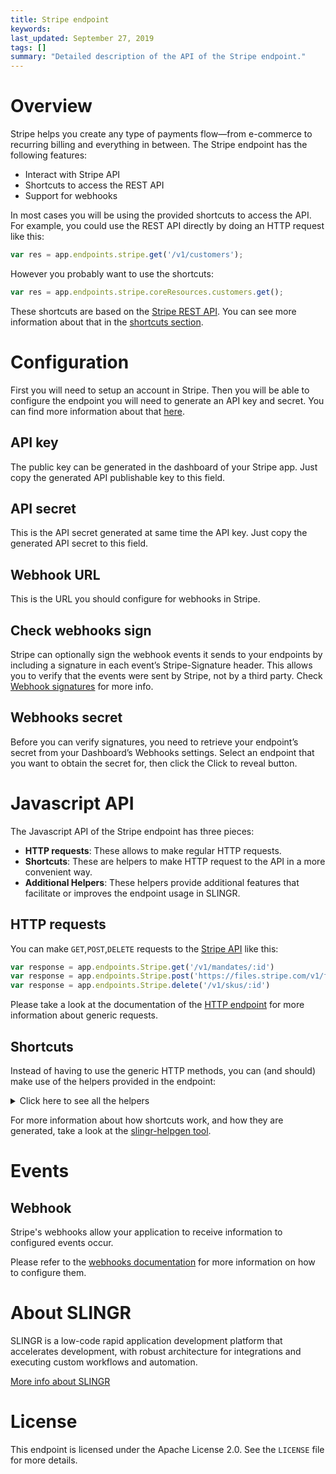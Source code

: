 ```yaml
---
title: Stripe endpoint
keywords: 
last_updated: September 27, 2019
tags: []
summary: "Detailed description of the API of the Stripe endpoint."
---
```


# Overview

Stripe helps you create any type of payments flow—from e-commerce to 
recurring billing and everything in between. The Stripe endpoint has the following features:

- Interact with Stripe API
- Shortcuts to access the REST API
- Support for webhooks

In most cases you will be using the provided shortcuts to access the API. For example, you could use the REST API
directly by doing an HTTP request like this:

```js
var res = app.endpoints.stripe.get('/v1/customers');
```

However you probably want to use the shortcuts:

```js
var res = app.endpoints.stripe.coreResources.customers.get();
```

These shortcuts are based on the [Stripe REST API](https://stripe.com/docs/api).
You can see more information about that in the [shortcuts section](#shortcuts).

# Configuration

First you will need to setup an account in Stripe. Then you will be able to configure the endpoint you will
need to generate an API key  and secret. You can find more information about that [here](https://stripe.com/docs/api/authentication).

## API key

The public key can be generated in the dashboard of your Stripe app. Just copy the generated API publishable key to this field.


## API secret

This is the API secret generated at same time the API key. Just copy the generated API secret to this field.


## Webhook URL

This is the URL you should configure for webhooks in Stripe. 

## Check webhooks sign

Stripe can optionally sign the webhook events it sends to your endpoints by including a signature in each event’s 
Stripe-Signature header. This allows you to verify that the events were sent by Stripe, not by a third party. Check
[Webhook signatures](https://stripe.com/docs/webhooks/signatures) for more info.

## Webhooks secret

Before you can verify signatures, you need to retrieve your endpoint’s secret from your Dashboard’s Webhooks settings. 
Select an endpoint that you want to obtain the secret for, then click the Click to reveal button.

# Javascript API

The Javascript API of the Stripe endpoint has three pieces:

- **HTTP requests**: These allows to make regular HTTP requests.
- **Shortcuts**: These are helpers to make HTTP request to the API in a more convenient way.
- **Additional Helpers**: These helpers provide additional features that facilitate or improves the endpoint usage in SLINGR.

## HTTP requests
You can make `GET`,`POST`,`DELETE` requests to the [Stripe API](https://stripe.com/docs/api) like this:
```javascript
var response = app.endpoints.Stripe.get('/v1/mandates/:id')
var response = app.endpoints.Stripe.post('https://files.stripe.com/v1/files', body)
var response = app.endpoints.Stripe.delete('/v1/skus/:id')
```

Please take a look at the documentation of the [HTTP endpoint](https://github.com/slingr-stack/http-endpoint#javascript-api)
for more information about generic requests.

## Shortcuts

Instead of having to use the generic HTTP methods, you can (and should) make use of the helpers provided in the endpoint:
<details>
    <summary>Click here to see all the helpers</summary>

<br>

* API URL: '/v1/balance'
* HTTP Method: 'GET'
* More info: https://stripe.com/docs/api/balance/balance_retrieve
```javascript
app.endpoints.Stripe.coreResources.balance.get()
```
---
* API URL: '/v1/balance_transactions/:id'
* HTTP Method: 'GET'
* More info: https://stripe.com/docs/api/balance_transactions/retrieve
```javascript
app.endpoints.Stripe.coreResources.balanceTransactions.retrieve(id)
```
---
* API URL: '/v1/balance_transactions'
* HTTP Method: 'GET'
* More info: https://stripe.com/docs/api/balance_transactions/list
```javascript
app.endpoints.Stripe.coreResources.balanceTransactions.list()
```
---
* API URL: '/v1/charges/:id'
* HTTP Method: 'GET'
* More info: https://stripe.com/docs/api/charges/retrieve
```javascript
app.endpoints.Stripe.coreResources.charges.retrieve(id)
```
---
* API URL: '/v1/charges'
* HTTP Method: 'GET'
* More info: https://stripe.com/docs/api/charges/list
```javascript
app.endpoints.Stripe.coreResources.charges.list()
```
---
* API URL: '/v1/customers/:id'
* HTTP Method: 'GET'
* More info: https://stripe.com/docs/api/customers/retrieve
```javascript
app.endpoints.Stripe.coreResources.customers.retrieve(id)
```
---
* API URL: '/v1/customers'
* HTTP Method: 'GET'
* More info: https://stripe.com/docs/api/customers/list
```javascript
app.endpoints.Stripe.coreResources.customers.list()
```
---
* API URL: '/v1/disputes/:id'
* HTTP Method: 'GET'
* More info: https://stripe.com/docs/api/disputes/retrieve
```javascript
app.endpoints.Stripe.coreResources.disputes.retrieve(id)
```
---
* API URL: '/v1/disputes'
* HTTP Method: 'GET'
* More info: https://stripe.com/docs/api/disputes/list
```javascript
app.endpoints.Stripe.coreResources.disputes.list()
```
---
* API URL: '/v1/events/:id'
* HTTP Method: 'GET'
* More info: https://stripe.com/docs/api/events/retrieve
```javascript
app.endpoints.Stripe.coreResources.events.retrieve(id)
```
---
* API URL: '/v1/events'
* HTTP Method: 'GET'
* More info: https://stripe.com/docs/api/events/list
```javascript
app.endpoints.Stripe.coreResources.events.list()
```
---
* API URL: '/v1/files/:id'
* HTTP Method: 'GET'
* More info: https://stripe.com/docs/api/files/retrieve
```javascript
app.endpoints.Stripe.coreResources.files.retrieve(id)
```
---
* API URL: '/v1/files'
* HTTP Method: 'GET'
* More info: https://stripe.com/docs/api/files/list
```javascript
app.endpoints.Stripe.coreResources.files.getAll()
```
---
* API URL: '/v1/file_links/:id'
* HTTP Method: 'GET'
* More info: https://stripe.com/docs/api/file_links/retrieve
```javascript
app.endpoints.Stripe.coreResources.fileLinks.retrieve(id)
```
---
* API URL: '/v1/file_links'
* HTTP Method: 'GET'
* More info: https://stripe.com/docs/api/file_links/list
```javascript
app.endpoints.Stripe.coreResources.fileLinks.list()
```
---
* API URL: '/v1/mandates/:id'
* HTTP Method: 'GET'
* More info: https://stripe.com/docs/api/mandates/retrieve
```javascript
app.endpoints.Stripe.coreResources.mandates.retrieve(id)
```
---
* API URL: '/v1/payment_intents/:id'
* HTTP Method: 'GET'
* More info: https://stripe.com/docs/api/payment_intents/retrieve
```javascript
app.endpoints.Stripe.coreResources.paymentIntents.retrieve(id)
```
---
* API URL: '/v1/payment_intents'
* HTTP Method: 'GET'
* More info: https://stripe.com/docs/api/payment_intents/list
```javascript
app.endpoints.Stripe.coreResources.paymentIntents.list()
```
---
* API URL: '/v1/setup_intents/:id'
* HTTP Method: 'GET'
* More info: https://stripe.com/docs/api/setup_intents/retrieve
```javascript
app.endpoints.Stripe.coreResources.setupIntents.retrieve(id)
```
---
* API URL: '/v1/setup_intents'
* HTTP Method: 'GET'
* More info: https://stripe.com/docs/api/setup_intents/list
```javascript
app.endpoints.Stripe.coreResources.setupIntents.list()
```
---
* API URL: '/v1/setup_attempts'
* HTTP Method: 'GET'
* More info: https://stripe.com/docs/api/setup_attempts/list
```javascript
app.endpoints.Stripe.coreResources.setupAttempts.list()
```
---
* API URL: '/v1/payouts/:id'
* HTTP Method: 'GET'
* More info: https://stripe.com/docs/api/payouts/retrieve
```javascript
app.endpoints.Stripe.coreResources.payouts.retrieve(id)
```
---
* API URL: '/v1/payouts'
* HTTP Method: 'GET'
* More info: https://stripe.com/docs/api/payouts/list
```javascript
app.endpoints.Stripe.coreResources.payouts.list()
```
---
* API URL: '/v1/refunds/:id'
* HTTP Method: 'GET'
* More info: https://stripe.com/docs/api/refunds/retrieve
```javascript
app.endpoints.Stripe.coreResources.refunds.retrieve(id)
```
---
* API URL: '/v1/refunds'
* HTTP Method: 'GET'
* More info: https://stripe.com/docs/api/refunds/list
```javascript
app.endpoints.Stripe.coreResources.refunds.list()
```
---
* API URL: '/v1/tokens/:id'
* HTTP Method: 'GET'
* More info: https://stripe.com/docs/api/tokens/retrieve
```javascript
app.endpoints.Stripe.coreResources.tokens.retrieve(id)
```
---
* API URL: '/v1/payment_methods/:id'
* HTTP Method: 'GET'
* More info: https://stripe.com/docs/api/payment_methods/retrieve
```javascript
app.endpoints.Stripe.paymentMethods.paymentMethods.retrieve(id)
```
---
* API URL: '/v1/payment_methods'
* HTTP Method: 'GET'
* More info: https://stripe.com/docs/api/payment_methods/list
```javascript
app.endpoints.Stripe.paymentMethods.paymentMethods.list()
```
---
* API URL: '/v1/customers/:customer/payment_methods'
* HTTP Method: 'GET'
* More info: https://stripe.com/docs/api/payment_methods/customer_list
```javascript
app.endpoints.Stripe.paymentMethods.customers.paymentMethods.get(customer)
```
---
* API URL: '/v1/customers/:id/sources/:id'
* HTTP Method: 'GET'
* More info: https://stripe.com/docs/api/customer_bank_accounts/retrieve,
  https://stripe.com/docs/api/cards/retrieve
```javascript
app.endpoints.Stripe.paymentMethods.customers.sources.retrieve(id, id2)
```
---
* API URL: '/v1/customers/:id/sources?object=bank_account'
* HTTP Method: 'GET'
* More info: https://stripe.com/docs/api/customer_bank_accounts/list
```javascript
app.endpoints.Stripe.paymentMethods.customers.sources.getBankAccount(id)
```
---
* API URL: '/v1/customers/:id/sources?object=card'
* HTTP Method: 'GET'
* More info: https://stripe.com/docs/api/cards/list
```javascript
app.endpoints.Stripe.paymentMethods.customers.sources.getCard(id)
```
---
* API URL: '/v1/sources/:id'
* HTTP Method: 'GET'
* More info: https://stripe.com/docs/api/sources/retrieve
```javascript
app.endpoints.Stripe.paymentMethods.sources.retrieve(id)
```
---
* API URL: '/v1/products/:id'
* HTTP Method: 'GET'
* More info: https://stripe.com/docs/api/products/retrieve
```javascript
app.endpoints.Stripe.products.products.retrieve(id)
```
---
* API URL: '/v1/products'
* HTTP Method: 'GET'
* More info: https://stripe.com/docs/api/products/list
```javascript
app.endpoints.Stripe.products.products.list()
```
---
* API URL: '/v1/prices/:id'
* HTTP Method: 'GET'
* More info: https://stripe.com/docs/api/prices/retrieve
```javascript
app.endpoints.Stripe.products.prices.retrieve(id)
```
---
* API URL: '/v1/prices'
* HTTP Method: 'GET'
* More info: https://stripe.com/docs/api/prices/list
```javascript
app.endpoints.Stripe.products.prices.list()
```
---
* API URL: '/v1/coupons/:id'
* HTTP Method: 'GET'
* More info: https://stripe.com/docs/api/coupons/retrieve
```javascript
app.endpoints.Stripe.products.coupons.retrieve(id)
```
---
* API URL: '/v1/coupons'
* HTTP Method: 'GET'
* More info: https://stripe.com/docs/api/coupons/list
```javascript
app.endpoints.Stripe.products.coupons.list()
```
---
* API URL: '/v1/promotion_codes/:id'
* HTTP Method: 'GET'
* More info: https://stripe.com/docs/api/promotion_codes/retrieve
```javascript
app.endpoints.Stripe.products.promotionCodes.retrieve(id)
```
---
* API URL: '/v1/promotion_codes'
* HTTP Method: 'GET'
* More info: https://stripe.com/docs/api/promotion_codes/list
```javascript
app.endpoints.Stripe.products.promotionCodes.list()
```
---
* API URL: '/v1/tax_codes'
* HTTP Method: 'GET'
* More info: https://stripe.com/docs/api/tax_codes/list
```javascript
app.endpoints.Stripe.products.taxCodes.list()
```
---
* API URL: '/v1/tax_codes/:id'
* HTTP Method: 'GET'
* More info: https://stripe.com/docs/api/tax_codes/retrieve
```javascript
app.endpoints.Stripe.products.taxCodes.retrieve(id)
```
---
* API URL: '/v1/tax_rates/:id'
* HTTP Method: 'GET'
* More info: https://stripe.com/docs/api/tax_rates/retrieve
```javascript
app.endpoints.Stripe.products.taxRates.retrieve(id)
```
---
* API URL: '/v1/tax_rates'
* HTTP Method: 'GET'
* More info: https://stripe.com/docs/api/tax_rates/list
```javascript
app.endpoints.Stripe.products.taxRates.list()
```
---
* API URL: '/v1/shipping_rates/:id'
* HTTP Method: 'GET'
* More info: https://stripe.com/docs/api/shipping_rates/retrieve
```javascript
app.endpoints.Stripe.products.shippingRates.retrieve(id)
```
---
* API URL: '/v1/shipping_rates'
* HTTP Method: 'GET'
* More info: https://stripe.com/docs/api/shipping_rates/list
```javascript
app.endpoints.Stripe.products.shippingRates.list()
```
---
* API URL: '/v1/checkout/sessions/:id'
* HTTP Method: 'GET'
* More info: https://stripe.com/docs/api/checkout/sessions/retrieve
```javascript
app.endpoints.Stripe.checkout.checkout.sessions.retrieve(id)
```
---
* API URL: '/v1/checkout/sessions'
* HTTP Method: 'GET'
* More info: https://stripe.com/docs/api/checkout/sessions/list
```javascript
app.endpoints.Stripe.checkout.checkout.sessions.list()
```
---
* API URL: '/v1/checkout/sessions/:id/line_items'
* HTTP Method: 'GET'
* More info: https://stripe.com/docs/api/checkout/sessions/line_items
```javascript
app.endpoints.Stripe.checkout.checkout.sessions.lineItems.get(id)
```
---
* API URL: '/v1/payment_links/:id'
* HTTP Method: 'GET'
* More info: https://stripe.com/docs/api/payment_links/payment_links/retrieve
```javascript
app.endpoints.Stripe.paymentLinks.retrieve(id)
```
---
* API URL: '/v1/payment_links'
* HTTP Method: 'GET'
* More info: https://stripe.com/docs/api/payment_links/payment_links/list
```javascript
app.endpoints.Stripe.paymentLinks.list()
```
---
* API URL: '/v1/payment_links/:id/line_items'
* HTTP Method: 'GET'
* More info: https://stripe.com/docs/api/payment_links/line_items
```javascript
app.endpoints.Stripe.paymentLinks.lineItems.get(id)
```
---
* API URL: '/v1/credit_notes/preview'
* HTTP Method: 'GET'
* More info: https://stripe.com/docs/api/credit_notes/preview
```javascript
app.endpoints.Stripe.billing.creditNotes.preview.get()
```
---
* API URL: '/v1/credit_notes/:id'
* HTTP Method: 'GET'
* More info: https://stripe.com/docs/api/credit_notes/retrieve
```javascript
app.endpoints.Stripe.billing.creditNotes.retrieve(id)
```
---
* API URL: '/v1/credit_notes/:credit_note/lines'
* HTTP Method: 'GET'
* More info: https://stripe.com/docs/api/credit_notes/lines
```javascript
app.endpoints.Stripe.billing.creditNotes.lines.get(creditNote)
```
---
* API URL: '/v1/credit_notes/preview/lines'
* HTTP Method: 'GET'
* More info: https://stripe.com/docs/api/credit_notes/preview_lines
```javascript
app.endpoints.Stripe.billing.creditNotes.preview.lines.get()
```
---
* API URL: '/v1/credit_notes'
* HTTP Method: 'GET'
* More info: https://stripe.com/docs/api/credit_notes/list
```javascript
app.endpoints.Stripe.billing.creditNotes.list()
```
---
* API URL: '/v1/customers/:id/balance_transactions/:id'
* HTTP Method: 'GET'
* More info: https://stripe.com/docs/api/customer_balance_transactions/retrieve
```javascript
app.endpoints.Stripe.billing.customers.balanceTransactions.retrieve(id, id2)
```
---
* API URL: '/v1/customers/:id/balance_transactions'
* HTTP Method: 'GET'
* More info: https://stripe.com/docs/api/customer_balance_transactions/list
```javascript
app.endpoints.Stripe.billing.customers.balanceTransactions.list(id)
```
---
* API URL: '/v1/billing_portal/configurations/:id'
* HTTP Method: 'GET'
* More info: https://stripe.com/docs/api/customer_portal/configurations/retrieve
```javascript
app.endpoints.Stripe.billing.billingPortal.configurations.retrieve(id)
```
---
* API URL: '/v1/billing_portal/configurations'
* HTTP Method: 'GET'
* More info: https://stripe.com/docs/api/customer_portal/configurations/list
```javascript
app.endpoints.Stripe.billing.billingPortal.configurations.list()
```
---
* API URL: '/v1/customers/:id/tax_ids/:id'
* HTTP Method: 'GET'
* More info: https://stripe.com/docs/api/customer_tax_ids/retrieve
```javascript
app.endpoints.Stripe.billing.customers.taxIds.retrieve(id, id2)
```
---
* API URL: '/v1/customers/:id/tax_ids'
* HTTP Method: 'GET'
* More info: https://stripe.com/docs/api/customer_tax_ids/list
```javascript
app.endpoints.Stripe.billing.customers.taxIds.list(id)
```
---
* API URL: '/v1/invoices/:id'
* HTTP Method: 'GET'
* More info: https://stripe.com/docs/api/invoices/retrieve
```javascript
app.endpoints.Stripe.billing.invoices.retrieve(id)
```
---
* API URL: '/v1/invoices/:id/lines'
* HTTP Method: 'GET'
* More info: https://stripe.com/docs/api/invoices/invoice_lines
```javascript
app.endpoints.Stripe.billing.invoices.lines.get(id)
```
---
* API URL: '/v1/invoices/upcoming'
* HTTP Method: 'GET'
* More info: https://stripe.com/docs/api/invoices/upcoming
```javascript
app.endpoints.Stripe.billing.invoices.upcoming.get()
```
---
* API URL: '/v1/invoices/upcoming/lines'
* HTTP Method: 'GET'
* More info: https://stripe.com/docs/api/invoices/upcoming_invoice_lines
```javascript
app.endpoints.Stripe.billing.invoices.upcoming.lines.get()
```
---
* API URL: '/v1/invoices'
* HTTP Method: 'GET'
* More info: https://stripe.com/docs/api/invoices/list
```javascript
app.endpoints.Stripe.billing.invoices.list()
```
---
* API URL: '/v1/invoiceitems/:id'
* HTTP Method: 'GET'
* More info: https://stripe.com/docs/api/invoiceitems/retrieve
```javascript
app.endpoints.Stripe.billing.invoiceitems.retrieve(id)
```
---
* API URL: '/v1/invoiceitems'
* HTTP Method: 'GET'
* More info: https://stripe.com/docs/api/invoiceitems/list
```javascript
app.endpoints.Stripe.billing.invoiceitems.list()
```
---
* API URL: '/v1/plans/:id'
* HTTP Method: 'GET'
* More info: https://stripe.com/docs/api/plans/retrieve
```javascript
app.endpoints.Stripe.billing.plans.retrieve(id)
```
---
* API URL: '/v1/plans'
* HTTP Method: 'GET'
* More info: https://stripe.com/docs/api/plans/list
```javascript
app.endpoints.Stripe.billing.plans.list()
```
---
* API URL: '/v1/quotes/:id'
* HTTP Method: 'GET'
* More info: https://stripe.com/docs/api/quotes/retrieve
```javascript
app.endpoints.Stripe.billing.quotes.retrieve(id)
```
---
* API URL: 'https://files.stripe.com/v1/quotes/:id/pdf'
* HTTP Method: 'GET'
* More info: https://stripe.com/docs/api/quotes/pdf
```javascript
app.endpoints.Stripe.billing.quotes.pdf.get(id)
```
---
* API URL: '/v1/quotes'
* HTTP Method: 'GET'
* More info: https://stripe.com/docs/api/quotes/list
```javascript
app.endpoints.Stripe.billing.quotes.list()
```
---
* API URL: '/v1/quotes/:id/line_items'
* HTTP Method: 'GET'
* More info: https://stripe.com/docs/api/quotes/line_items/list
```javascript
app.endpoints.Stripe.billing.quotes.lineItems.list(id)
```
---
* API URL: '/v1/quotes/:id/computed_upfront_line_items'
* HTTP Method: 'GET'
* More info: https://stripe.com/docs/api/quotes/line_items/upfront/list
```javascript
app.endpoints.Stripe.billing.quotes.computedUpfrontLineItems.list(id)
```
---
* API URL: '/v1/subscriptions/:id'
* HTTP Method: 'GET'
* More info: https://stripe.com/docs/api/subscriptions/retrieve
```javascript
app.endpoints.Stripe.billing.subscriptions.retrieve(id)
```
---
* API URL: '/v1/subscriptions'
* HTTP Method: 'GET'
* More info: https://stripe.com/docs/api/subscriptions/list
```javascript
app.endpoints.Stripe.billing.subscriptions.list()
```
---
* API URL: '/v1/subscription_items/:id'
* HTTP Method: 'GET'
* More info: https://stripe.com/docs/api/subscription_items/retrieve
```javascript
app.endpoints.Stripe.billing.subscriptionItems.retrieve(id)
```
---
* API URL: '/v1/subscription_items'
* HTTP Method: 'GET'
* More info: https://stripe.com/docs/api/subscription_items/list
```javascript
app.endpoints.Stripe.billing.subscriptionItems.list()
```
---
* API URL: '/v1/subscription_schedules/:id'
* HTTP Method: 'GET'
* More info: https://stripe.com/docs/api/subscription_schedules/retrieve
```javascript
app.endpoints.Stripe.billing.subscriptionSchedules.retrieve(id)
```
---
* API URL: '/v1/subscription_schedules'
* HTTP Method: 'GET'
* More info: https://stripe.com/docs/api/subscription_schedules/list
```javascript
app.endpoints.Stripe.billing.subscriptionSchedules.list()
```
---
* API URL: '/v1/subscription_items/:id/usage_record_summaries'
* HTTP Method: 'GET'
* More info: https://stripe.com/docs/api/usage_records/subscription_item_summary_list
```javascript
app.endpoints.Stripe.billing.subscriptionItems.usageRecordSummaries.get(id)
```
---
* API URL: '/v1/accounts/:id'
* HTTP Method: 'GET'
* More info: https://stripe.com/docs/api/accounts/retrieve
```javascript
app.endpoints.Stripe.connect.accounts.retrieve(id)
```
---
* API URL: '/v1/accounts'
* HTTP Method: 'GET'
* More info: https://stripe.com/docs/api/accounts/list
```javascript
app.endpoints.Stripe.connect.accounts.list()
```
---
* API URL: '/v1/application_fees/:id'
* HTTP Method: 'GET'
* More info: https://stripe.com/docs/api/application_fees/retrieve
```javascript
app.endpoints.Stripe.connect.applicationFees.retrieve(id)
```
---
* API URL: '/v1/application_fees'
* HTTP Method: 'GET'
* More info: https://stripe.com/docs/api/application_fees/list
```javascript
app.endpoints.Stripe.connect.applicationFees.list()
```
---
* API URL: '/v1/application_fees/:id/refunds/:id'
* HTTP Method: 'GET'
* More info: https://stripe.com/docs/api/fee_refunds/retrieve
```javascript
app.endpoints.Stripe.connect.applicationFees.refunds.retrieve(id, id2)
```
---
* API URL: '/v1/application_fees/:id/refunds'
* HTTP Method: 'GET'
* More info: https://stripe.com/docs/api/fee_refunds/list
```javascript
app.endpoints.Stripe.connect.applicationFees.refunds.list(id)
```
---
* API URL: '/v1/accounts/:id/capabilities/:id'
* HTTP Method: 'GET'
* More info: https://stripe.com/docs/api/capabilities/retrieve
```javascript
app.endpoints.Stripe.connect.accounts.capabilities.retrieve(id, id2)
```
---
* API URL: '/v1/accounts/:id/capabilities'
* HTTP Method: 'GET'
* More info: https://stripe.com/docs/api/capabilities/list
```javascript
app.endpoints.Stripe.connect.accounts.capabilities.list(id)
```
---
* API URL: '/v1/country_specs'
* HTTP Method: 'GET'
* More info: https://stripe.com/docs/api/country_specs/list
```javascript
app.endpoints.Stripe.connect.countrySpecs.list()
```
---
* API URL: '/v1/country_specs/:id'
* HTTP Method: 'GET'
* More info: https://stripe.com/docs/api/country_specs/retrieve
```javascript
app.endpoints.Stripe.connect.countrySpecs.retrieve(id)
```
---
* API URL: '/v1/accounts/:id/external_accounts/:id'
* HTTP Method: 'GET'
* More info: https://stripe.com/docs/api/external_account_bank_accounts/retrieve,
  https://stripe.com/docs/api/external_account_cards/retrieve
```javascript
app.endpoints.Stripe.connect.accounts.externalAccounts.retrieve(id, id2)
```
---
* API URL: '/v1/accounts/:id/external_accounts?object=bank_account'
* HTTP Method: 'GET'
* More info: https://stripe.com/docs/api/external_account_bank_accounts/list
```javascript
app.endpoints.Stripe.connect.accounts.externalAccounts.listAllBankAccounts(id)
```
---
* API URL: '/v1/accounts/:id/external_accounts?object=card'
* HTTP Method: 'GET'
* More info: https://stripe.com/docs/api/external_account_cards/list
```javascript
app.endpoints.Stripe.connect.accounts.externalAccounts.listAllCards(id)
```
---
* API URL: '/v1/accounts/:id/persons/:id'
* HTTP Method: 'GET'
* More info: https://stripe.com/docs/api/persons/retrieve
```javascript
app.endpoints.Stripe.connect.accounts.persons.retrieve(id, id2)
```
---
* API URL: '/v1/accounts/:id/persons'
* HTTP Method: 'GET'
* More info: https://stripe.com/docs/api/persons/list
```javascript
app.endpoints.Stripe.connect.accounts.persons.list(id)
```
---
* API URL: '/v1/topups/:id'
* HTTP Method: 'GET'
* More info: https://stripe.com/docs/api/topups/retrieve
```javascript
app.endpoints.Stripe.connect.topups.retrieve(id)
```
---
* API URL: '/v1/topups'
* HTTP Method: 'GET'
* More info: https://stripe.com/docs/api/topups/LIST
```javascript
app.endpoints.Stripe.connect.topups.list()
```
---
* API URL: '/v1/transfers/:id'
* HTTP Method: 'GET'
* More info: https://stripe.com/docs/api/transfers/retrieve
```javascript
app.endpoints.Stripe.connect.transfers.retrieve(id)
```
---
* API URL: '/v1/transfers'
* HTTP Method: 'GET'
* More info: https://stripe.com/docs/api/transfers/list
```javascript
app.endpoints.Stripe.connect.transfers.list()
```
---
* API URL: '/v1/transfers/:id/reversals/:id'
* HTTP Method: 'GET'
* More info: https://stripe.com/docs/api/transfer_reversals/retrieve
```javascript
app.endpoints.Stripe.connect.transfers.reversals.retrieve(id, id2)
```
---
* API URL: '/v1/transfers/:id/reversals'
* HTTP Method: 'GET'
* More info: https://stripe.com/docs/api/transfer_reversals/list
```javascript
app.endpoints.Stripe.connect.transfers.reversals.list(id)
```
---
* API URL: '/v1/radar/early_fraud_warnings/:id'
* HTTP Method: 'GET'
* More info: https://stripe.com/docs/api/radar/early_fraud_warnings/retrieve
```javascript
app.endpoints.Stripe.fraud.radar.earlyFraudWarnings.retrieve(id)
```
---
* API URL: '/v1/radar/early_fraud_warnings'
* HTTP Method: 'GET'
* More info: https://stripe.com/docs/api/radar/early_fraud_warnings/list
```javascript
app.endpoints.Stripe.fraud.radar.earlyFraudWarnings.list()
```
---
* API URL: '/v1/reviews/:id'
* HTTP Method: 'GET'
* More info: https://stripe.com/docs/api/radar/reviews/retrieve
```javascript
app.endpoints.Stripe.fraud.reviews.retrieve(id)
```
---
* API URL: '/v1/reviews'
* HTTP Method: 'GET'
* More info: https://stripe.com/docs/api/radar/reviews/list
```javascript
app.endpoints.Stripe.fraud.reviews.list()
```
---
* API URL: '/v1/radar/value_lists/:id'
* HTTP Method: 'GET'
* More info: https://stripe.com/docs/api/radar/value_lists/retrieve
```javascript
app.endpoints.Stripe.fraud.radar.valueLists.retrieve(id)
```
---
* API URL: '/v1/radar/value_lists'
* HTTP Method: 'GET'
* More info: https://stripe.com/docs/api/radar/value_lists/list
```javascript
app.endpoints.Stripe.fraud.radar.valueLists.list()
```
---
* API URL: '/v1/radar/value_list_items/:id'
* HTTP Method: 'GET'
* More info: https://stripe.com/docs/api/radar/value_list_items/retrieve
```javascript
app.endpoints.Stripe.fraud.radar.valueListItems.retrieve(id)
```
---
* API URL: '/v1/radar/value_list_items'
* HTTP Method: 'GET'
* More info: https://stripe.com/docs/api/radar/value_list_items/list
```javascript
app.endpoints.Stripe.fraud.radar.valueListItems.list()
```
---
* API URL: '/v1/issuing/authorizations/:id'
* HTTP Method: 'GET'
* More info: https://stripe.com/docs/api/issuing/authorizations/retrieve
```javascript
app.endpoints.Stripe.issuing.authorizations.retrieve(id)
```
---
* API URL: '/v1/issuing/authorizations'
* HTTP Method: 'GET'
* More info: https://stripe.com/docs/api/issuing/authorizations/list
```javascript
app.endpoints.Stripe.issuing.authorizations.list()
```
---
* API URL: '/v1/issuing/cardholders/:id'
* HTTP Method: 'GET'
* More info: https://stripe.com/docs/api/issuing/cardholders/retrieve
```javascript
app.endpoints.Stripe.issuing.cardholders.retrieve(id)
```
---
* API URL: '/v1/issuing/cardholders'
* HTTP Method: 'GET'
* More info: https://stripe.com/docs/api/issuing/cardholders/list
```javascript
app.endpoints.Stripe.issuing.cardholders.list()
```
---
* API URL: '/v1/issuing/cards/:id'
* HTTP Method: 'GET'
* More info: https://stripe.com/docs/api/issuing/cards/retrieve
```javascript
app.endpoints.Stripe.issuing.cards.retrieve(id)
```
---
* API URL: '/v1/issuing/cards'
* HTTP Method: 'GET'
* More info: https://stripe.com/docs/api/issuing/cards/list
```javascript
app.endpoints.Stripe.issuing.cards.list()
```
---
* API URL: '/v1/issuing/disputes/:id'
* HTTP Method: 'GET'
* More info: https://stripe.com/docs/api/issuing/disputes/retrieve
```javascript
app.endpoints.Stripe.issuing.disputes.retrieve(id)
```
---
* API URL: '/v1/issuing/disputes'
* HTTP Method: 'GET'
* More info: https://stripe.com/docs/api/issuing/disputes/list
```javascript
app.endpoints.Stripe.issuing.disputes.list()
```
---
* API URL: '/v1/issuing/transactions/:id'
* HTTP Method: 'GET'
* More info: https://stripe.com/docs/api/issuing/transactions/retrieve
```javascript
app.endpoints.Stripe.issuing.transactions.retrieve(id)
```
---
* API URL: '/v1/issuing/transactions'
* HTTP Method: 'GET'
* More info: https://stripe.com/docs/api/issuing/transactions/list
```javascript
app.endpoints.Stripe.issuing.transactions.list()
```
---
* API URL: '/v1/terminal/locations/:id'
* HTTP Method: 'GET'
* More info: https://stripe.com/docs/api/terminal/locations/retrieve
```javascript
app.endpoints.Stripe.terminal.locations.retrieve(id)
```
---
* API URL: '/v1/terminal/locations'
* HTTP Method: 'GET'
* More info: https://stripe.com/docs/api/terminal/locations/list
```javascript
app.endpoints.Stripe.terminal.locations.list()
```
---
* API URL: '/v1/terminal/readers/:id'
* HTTP Method: 'GET'
* More info: https://stripe.com/docs/api/terminal/readers/retrieve
```javascript
app.endpoints.Stripe.terminal.readers.retrieve(id)
```
---
* API URL: '/v1/terminal/readers'
* HTTP Method: 'GET'
* More info: https://stripe.com/docs/api/terminal/readers/list
```javascript
app.endpoints.Stripe.terminal.readers.list()
```
---
* API URL: '/v1/orders/:id'
* HTTP Method: 'GET'
* More info: https://stripe.com/docs/api/orders_legacy/retrieve
```javascript
app.endpoints.Stripe.legacy.orders.retrieve(id)
```
---
* API URL: '/v1/orders'
* HTTP Method: 'GET'
* More info: https://stripe.com/docs/api/orders_legacy/list
```javascript
app.endpoints.Stripe.legacy.orders.list()
```
---
* API URL: '/v1/order_returns/:id'
* HTTP Method: 'GET'
* More info: https://stripe.com/docs/api/order_returns/retrieve
```javascript
app.endpoints.Stripe.legacy.orders.orderReturns.retrieve(id)
```
---
* API URL: '/v1/order_returns'
* HTTP Method: 'GET'
* More info: https://stripe.com/docs/api/order_returns/list
```javascript
app.endpoints.Stripe.legacy.orders.orderReturns.list()
```
---
* API URL: '/v1/skus/:id'
* HTTP Method: 'GET'
* More info: https://stripe.com/docs/api/skus/retrieve
```javascript
app.endpoints.Stripe.legacy.orders.skus.retrieve(id)
```
---
* API URL: '/v1/skus'
* HTTP Method: 'GET'
* More info: https://stripe.com/docs/api/skus/list
```javascript
app.endpoints.Stripe.legacy.orders.skus.list()
```
---
* API URL: '/v1/sigma/scheduled_query_runs/:id'
* HTTP Method: 'GET'
* More info: https://stripe.com/docs/api/sigma/scheduled_queries/retrieve
```javascript
app.endpoints.Stripe.sigma.scheduledQueryRuns.retrieve(id)
```
---
* API URL: '/v1/sigma/scheduled_query_runs'
* HTTP Method: 'GET'
* More info: https://stripe.com/docs/api/sigma/scheduled_queries/list
```javascript
app.endpoints.Stripe.sigma.sigma.scheduledQueryRuns.list()
```
---
* API URL: '/v1/reporting/report_runs/:id'
* HTTP Method: 'GET'
* More info: https://stripe.com/docs/api/reporting/report_run/retrieve
```javascript
app.endpoints.Stripe.reporting.reportRuns.retrieve(id)
```
---
* API URL: '/v1/reporting/report_runs'
* HTTP Method: 'GET'
* More info: https://stripe.com/docs/api/reporting/report_run/list
```javascript
app.endpoints.Stripe.reporting.reportRuns.list()
```
---
* API URL: '/v1/reporting/report_types/:id'
* HTTP Method: 'GET'
* More info: https://stripe.com/docs/api/reporting/report_type/retrieve
```javascript
app.endpoints.Stripe.reporting.reportTypes.retrieve(id)
```
---
* API URL: '/v1/reporting/report_types'
* HTTP Method: 'GET'
* More info: https://stripe.com/docs/api/reporting/report_type/list
```javascript
app.endpoints.Stripe.reporting.reportTypes.list()
```
---
* API URL: '/v1/identity/verification_sessions'
* HTTP Method: 'GET'
* More info: https://stripe.com/docs/api/identity/verification_sessions/list
```javascript
app.endpoints.Stripe.identity.verificationSessions.list()
```
---
* API URL: '/v1/identity/verification_sessions/:id'
* HTTP Method: 'GET'
* More info: https://stripe.com/docs/api/identity/verification_sessions/retrieve
```javascript
app.endpoints.Stripe.identity.verificationSessions.retrieve(id)
```
---
* API URL: '/v1/identity/verification_reports/:id'
* HTTP Method: 'GET'
* More info: https://stripe.com/docs/api/identity/verification_reports/retrieve
```javascript
app.endpoints.Stripe.identity.verificationReports.retrieve(id)
```
---
* API URL: '/v1/identity/verification_reports'
* HTTP Method: 'GET'
* More info: https://stripe.com/docs/api/identity/verification_reports/list
```javascript
app.endpoints.Stripe.identity.verificationReports.list()
```
---
* API URL: '/v1/webhook_endpoints/:id'
* HTTP Method: 'GET'
* More info: https://stripe.com/docs/api/webhook_endpoints/retrieve
```javascript
app.endpoints.Stripe.webhooks.webhookEndpoints.retrieve(id)
```
---
* API URL: '/v1/webhook_endpoints'
* HTTP Method: 'GET'
* More info: https://stripe.com/docs/api/webhook_endpoints/list
```javascript
app.endpoints.Stripe.webhooks.webhookEndpoints.list()
```
---
* API URL: '/v1/charges'
* HTTP Method: 'POST'
* More info: https://stripe.com/docs/api/charges/create
```javascript
app.endpoints.Stripe.coreResources.charges.create(body)
```
---
* API URL: '/v1/charges/:id'
* HTTP Method: 'POST'
* More info: https://stripe.com/docs/api/charges/update
```javascript
app.endpoints.Stripe.coreResources.charges.update(id, body)
```
---
* API URL: '/v1/charges/:id/capture'
* HTTP Method: 'POST'
* More info: https://stripe.com/docs/api/charges/capture
```javascript
app.endpoints.Stripe.coreResources.charges.capture.post(id, body)
```
---
* API URL: '/v1/customers'
* HTTP Method: 'POST'
* More info: https://stripe.com/docs/api/customers/create
```javascript
app.endpoints.Stripe.coreResources.customers.create(body)
```
---
* API URL: '/v1/customers/:id'
* HTTP Method: 'POST'
* More info: https://stripe.com/docs/api/customers/update
```javascript
app.endpoints.Stripe.coreResources.customers.update(id, body)
```
---
* API URL: '/v1/disputes/:id'
* HTTP Method: 'POST'
* More info: https://stripe.com/docs/api/disputes/update
```javascript
app.endpoints.Stripe.coreResources.disputes.update(id, body)
```
---
* API URL: '/v1/disputes/:id/close'
* HTTP Method: 'POST'
* More info: https://stripe.com/docs/api/disputes/close
```javascript
app.endpoints.Stripe.coreResources.disputes.close(id, body)
```
---
* API URL: 'https://files.stripe.com/v1/files'
* HTTP Method: 'POST'
* More info: https://stripe.com/docs/api/files/create
```javascript
app.endpoints.Stripe.coreResources.files.create(body)
```
---
* API URL: '/v1/file_links'
* HTTP Method: 'POST'
* More info: https://stripe.com/docs/api/file_links/create
```javascript
app.endpoints.Stripe.coreResources.fileLinks.create(body)
```
---
* API URL: '/v1/file_links/:id'
* HTTP Method: 'POST'
* More info: https://stripe.com/docs/api/file_links/update
```javascript
app.endpoints.Stripe.coreResources.fileLinks.update(id, body)
```
---
* API URL: '/v1/payment_intents'
* HTTP Method: 'POST'
* More info: https://stripe.com/docs/api/payment_intents/create
```javascript
app.endpoints.Stripe.coreResources.paymentIntents.create(body)
```
---
* API URL: '/v1/payment_intents/:id'
* HTTP Method: 'POST'
* More info: https://stripe.com/docs/api/payment_intents/update
```javascript
app.endpoints.Stripe.coreResources.paymentIntents.update(id, body)
```
---
* API URL: '/v1/payment_intents/:id/confirm'
* HTTP Method: 'POST'
* More info: https://stripe.com/docs/api/payment_intents/confirm
```javascript
app.endpoints.Stripe.coreResources.paymentIntents.confirm.post(id, body)
```
---
* API URL: '/v1/payment_intents/:id/capture'
* HTTP Method: 'POST'
* More info: https://stripe.com/docs/api/payment_intents/capture
```javascript
app.endpoints.Stripe.coreResources.paymentIntents.capture.post(id, body)
```
---
* API URL: '/v1/payment_intents/:id/cancel'
* HTTP Method: 'POST'
* More info: https://stripe.com/docs/api/payment_intents/cancel
```javascript
app.endpoints.Stripe.coreResources.paymentIntents.cancel.post(id, body)
```
---
* API URL: '/v1/setup_intents'
* HTTP Method: 'POST'
* More info: https://stripe.com/docs/api/setup_intents/create
```javascript
app.endpoints.Stripe.coreResources.setupIntents.create(body)
```
---
* API URL: '/v1/setup_intents/:id'
* HTTP Method: 'POST'
* More info: https://stripe.com/docs/api/setup_intents/update
```javascript
app.endpoints.Stripe.coreResources.setupIntents.update(id, body)
```
---
* API URL: '/v1/setup_intents/:id/confirm'
* HTTP Method: 'POST'
* More info: https://stripe.com/docs/api/setup_intents/confirm
```javascript
app.endpoints.Stripe.coreResources.setupIntents.confirm.post(id, body)
```
---
* API URL: '/v1/setup_intents/:id/cancel'
* HTTP Method: 'POST'
* More info: https://stripe.com/docs/api/setup_intents/cancel
```javascript
app.endpoints.Stripe.coreResources.setupIntents.cancel.post(id, body)
```
---
* API URL: '/v1/payouts'
* HTTP Method: 'POST'
* More info: https://stripe.com/docs/api/payouts/create
```javascript
app.endpoints.Stripe.coreResources.payouts.create(body)
```
---
* API URL: '/v1/payouts/:id'
* HTTP Method: 'POST'
* More info: https://stripe.com/docs/api/payouts/update
```javascript
app.endpoints.Stripe.coreResources.payouts.update(id, body)
```
---
* API URL: '/v1/payouts/:id/cancel'
* HTTP Method: 'POST'
* More info: https://stripe.com/docs/api/payouts/cancel
```javascript
app.endpoints.Stripe.coreResources.payouts.cancel.post(id, body)
```
---
* API URL: '/v1/payouts/:id/reverse'
* HTTP Method: 'POST'
* More info: https://stripe.com/docs/api/payouts/reverse
```javascript
app.endpoints.Stripe.coreResources.payouts.reverse.post(id, body)
```
---
* API URL: '/v1/refunds'
* HTTP Method: 'POST'
* More info: https://stripe.com/docs/api/refunds/create
```javascript
app.endpoints.Stripe.coreResources.refunds.create(body)
```
---
* API URL: '/v1/refunds/:id'
* HTTP Method: 'POST'
* More info: https://stripe.com/docs/api/refunds/update
```javascript
app.endpoints.Stripe.coreResources.refunds.update(id, body)
```
---
* API URL: '/v1/tokens'
* HTTP Method: 'POST'
* More info: https://stripe.com/docs/api/tokens/create_card
```javascript
app.endpoints.Stripe.coreResources.tokens.create(body)
```
---
* API URL: '/v1/payment_methods'
* HTTP Method: 'POST'
* More info: https://stripe.com/docs/api/payment_methods/create
```javascript
app.endpoints.Stripe.paymentMethods.paymentMethods.create(body)
```
---
* API URL: '/v1/payment_methods/:id'
* HTTP Method: 'POST'
* More info: https://stripe.com/docs/api/payment_methods/update
```javascript
app.endpoints.Stripe.paymentMethods.paymentMethods.update(id, body)
```
---
* API URL: '/v1/payment_methods/:id/attach'
* HTTP Method: 'POST'
* More info: https://stripe.com/docs/api/payment_methods/attach
```javascript
app.endpoints.Stripe.paymentMethods.paymentMethods.attach.post(id, body)
```
---
* API URL: '/v1/payment_methods/:id/detach'
* HTTP Method: 'POST'
* More info: https://stripe.com/docs/api/payment_methods/detach
```javascript
app.endpoints.Stripe.paymentMethods.paymentMethods.detach.post(id, body)
```
---
* API URL: '/v1/customers/:id/sources'
* HTTP Method: 'POST'
* More info: https://stripe.com/docs/api/customer_bank_accounts/create,
  https://stripe.com/docs/api/cards/create,
  https://stripe.com/docs/api/sources/attach
```javascript
app.endpoints.Stripe.paymentMethods.customers.sources.post(id, body)
```
---
* API URL: '/v1/customers/:id/sources/:id'
* HTTP Method: 'POST'
* More info: https://stripe.com/docs/api/customer_bank_accounts/update,
  https://stripe.com/docs/api/cards/update
```javascript
app.endpoints.Stripe.paymentMethods.customers.sources.update(id, id2, body)
```
---
* API URL: '/v1/customers/:id/sources/:id/verify'
* HTTP Method: 'POST'
* More info: https://stripe.com/docs/api/customer_bank_accounts/verify
```javascript
app.endpoints.Stripe.paymentMethods.customers.sources.verify(id, id2, body)
```
---
* API URL: '/v1/sources'
* HTTP Method: 'POST'
* More info: https://stripe.com/docs/api/sources/create
```javascript
app.endpoints.Stripe.paymentMethods.sources.create(body)
```
---
* API URL: '/v1/sources/:id'
* HTTP Method: 'POST'
* More info: https://stripe.com/docs/api/sources/update
```javascript
app.endpoints.Stripe.paymentMethods.sources.update(id, body)
```
---
* API URL: '/v1/products'
* HTTP Method: 'POST'
* More info: https://stripe.com/docs/api/products/create
```javascript
app.endpoints.Stripe.products.products.create(body)
```
---
* API URL: '/v1/products/:id'
* HTTP Method: 'POST'
* More info: https://stripe.com/docs/api/products/update
```javascript
app.endpoints.Stripe.products.products.update(id, body)
```
---
* API URL: '/v1/prices'
* HTTP Method: 'POST'
* More info: https://stripe.com/docs/api/prices/create
```javascript
app.endpoints.Stripe.products.prices.create(body)
```
---
* API URL: '/v1/prices/:id'
* HTTP Method: 'POST'
* More info: https://stripe.com/docs/api/prices/update
```javascript
app.endpoints.Stripe.products.prices.update(id, body)
```
---
* API URL: '/v1/coupons'
* HTTP Method: 'POST'
* More info: https://stripe.com/docs/api/coupons/create
```javascript
app.endpoints.Stripe.products.coupons.create(body)
```
---
* API URL: '/v1/coupons/:id'
* HTTP Method: 'POST'
* More info: https://stripe.com/docs/api/coupons/update
```javascript
app.endpoints.Stripe.products.coupons.update(id, body)
```
---
* API URL: '/v1/promotion_codes'
* HTTP Method: 'POST'
* More info: https://stripe.com/docs/api/promotion_codes/create
```javascript
app.endpoints.Stripe.products.promotionCodes.create(body)
```
---
* API URL: '/v1/promotion_codes/:id'
* HTTP Method: 'POST'
* More info: https://stripe.com/docs/api/promotion_codes/update
```javascript
app.endpoints.Stripe.products.promotionCodes.update(id, body)
```
---
* API URL: '/v1/tax_rates'
* HTTP Method: 'POST'
* More info: https://stripe.com/docs/api/tax_rates/create
```javascript
app.endpoints.Stripe.products.taxRates.create(body)
```
---
* API URL: '/v1/tax_rates/:id'
* HTTP Method: 'POST'
* More info: https://stripe.com/docs/api/tax_rates/update
```javascript
app.endpoints.Stripe.products.taxRates.update(id, body)
```
---
* API URL: '/v1/shipping_rates'
* HTTP Method: 'POST'
* More info: https://stripe.com/docs/api/shipping_rates/create
```javascript
app.endpoints.Stripe.products.shippingRates.create(body)
```
---
* API URL: '/v1/shipping_rates/:id'
* HTTP Method: 'POST'
* More info: https://stripe.com/docs/api/shipping_rates/update
```javascript
app.endpoints.Stripe.products.shippingRates.update(id, body)
```
---
* API URL: '/v1/checkout/sessions'
* HTTP Method: 'POST'
* More info: https://stripe.com/docs/api/checkout/sessions/create
```javascript
app.endpoints.Stripe.checkout.checkout.sessions.create(body)
```
---
* API URL: '/v1/checkout/sessions/:id/expire'
* HTTP Method: 'POST'
* More info: https://stripe.com/docs/api/checkout/sessions/expire
```javascript
app.endpoints.Stripe.checkout.checkout.sessions.expire.post(id, body)
```
---
* API URL: '/v1/credit_notes'
* HTTP Method: 'POST'
* More info:
```javascript
app.endpoints.Stripe.billing.creditNotes.post(body)
```
---
* API URL: '/v1/payment_links'
* HTTP Method: 'POST'
* More info: https://stripe.com/docs/api/payment_links/payment_links/create
```javascript
app.endpoints.Stripe.paymentLinks.create(body)
```
---
* API URL: '/v1/payment_links/:id'
* HTTP Method: 'POST'
* More info: https://stripe.com/docs/api/payment_links/payment_links/update
```javascript
app.endpoints.Stripe.paymentLinks.update(id, body)
```
---
* API URL: '/v1/credit_notes'
* HTTP Method: 'POST'
* More info: https://stripe.com/docs/api/credit_notes/create
```javascript
app.endpoints.Stripe.billing.creditNotes.create(body)
```
---
* API URL: '/v1/credit_notes/:id'
* HTTP Method: 'POST'
* More info: https://stripe.com/docs/api/credit_notes/update
```javascript
app.endpoints.Stripe.billing.creditNotes.update(id, body)
```
---
* API URL: '/v1/credit_notes/:id/void'
* HTTP Method: 'POST'
* More info: https://stripe.com/docs/api/credit_notes/void
```javascript
app.endpoints.Stripe.billing.creditNotes.void.post(id, body)
```
---
* API URL: '/v1/customers/:id/balance_transactions'
* HTTP Method: 'POST'
* More info: https://stripe.com/docs/api/customer_balance_transactions/create
```javascript
app.endpoints.Stripe.billing.customers.balanceTransactions.create(id, body)
```
---
* API URL: '/v1/customers/:id/balance_transactions/:id'
* HTTP Method: 'POST'
* More info: https://stripe.com/docs/api/customer_balance_transactions/update
```javascript
app.endpoints.Stripe.billing.customers.balanceTransactions.update(id, id2, body)
```
---
* API URL: '/v1/billing_portal/sessions'
* HTTP Method: 'POST'
* More info: https://stripe.com/docs/api/customer_portal/sessions/create
```javascript
app.endpoints.Stripe.billing.billingPortal.sessions.create(body)
```
---
* API URL: '/v1/billing_portal/configurations'
* HTTP Method: 'POST'
* More info: https://stripe.com/docs/api/customer_portal/configurations/create
```javascript
app.endpoints.Stripe.billing.billingPortal.configurations.create(body)
```
---
* API URL: '/v1/billing_portal/configurations/:id'
* HTTP Method: 'POST'
* More info: https://stripe.com/docs/api/customer_portal/configurations/update
```javascript
app.endpoints.Stripe.billing.billingPortal.configurations.update(id, body)
```
---
* API URL: '/v1/customers/:id/tax_ids'
* HTTP Method: 'POST'
* More info: https://stripe.com/docs/api/customer_tax_ids/create
```javascript
app.endpoints.Stripe.billing.customers.taxIds.create(id, body)
```
---
* API URL: '/v1/invoices'
* HTTP Method: 'POST'
* More info: https://stripe.com/docs/api/invoices/create
```javascript
app.endpoints.Stripe.billing.invoices.create(body)
```
---
* API URL: '/v1/invoices/:id'
* HTTP Method: 'POST'
* More info: https://stripe.com/docs/api/invoices/update
```javascript
app.endpoints.Stripe.billing.invoices.update(id, body)
```
---
* API URL: '/v1/invoices/:id/finalize'
* HTTP Method: 'POST'
* More info: https://stripe.com/docs/api/invoices/finalize
```javascript
app.endpoints.Stripe.billing.invoices.finalize.post(id, body)
```
---
* API URL: '/v1/invoices/:id/pay'
* HTTP Method: 'POST'
* More info: https://stripe.com/docs/api/invoices/pay
```javascript
app.endpoints.Stripe.billing.invoices.pay.post(id, body)
```
---
* API URL: '/v1/invoices/:id/send'
* HTTP Method: 'POST'
* More info: https://stripe.com/docs/api/invoices/send
```javascript
app.endpoints.Stripe.billing.invoices.send.post(id, body)
```
---
* API URL: '/v1/invoices/:id/void'
* HTTP Method: 'POST'
* More info: https://stripe.com/docs/api/invoices/void
```javascript
app.endpoints.Stripe.billing.invoices.void.post(id, body)
```
---
* API URL: '/v1/invoices/:id/mark_uncollectible'
* HTTP Method: 'POST'
* More info: https://stripe.com/docs/api/invoices/mark_uncollectible
```javascript
app.endpoints.Stripe.billing.invoices.markUncollectible.post(id, body)
```
---
* API URL: '/v1/invoiceitems'
* HTTP Method: 'POST'
* More info: https://stripe.com/docs/api/invoiceitems/create
```javascript
app.endpoints.Stripe.billing.invoiceitems.create(body)
```
---
* API URL: '/v1/invoiceitems/:id'
* HTTP Method: 'POST'
* More info: https://stripe.com/docs/api/invoiceitems/update
```javascript
app.endpoints.Stripe.billing.invoiceitems.update(id, body)
```
---
* API URL: '/v1/plans'
* HTTP Method: 'POST'
* More info: https://stripe.com/docs/api/plans/create
```javascript
app.endpoints.Stripe.billing.plans.create(body)
```
---
* API URL: '/v1/plans/:id'
* HTTP Method: 'POST'
* More info: https://stripe.com/docs/api/plans/update
```javascript
app.endpoints.Stripe.billing.plans.update(id, body)
```
---
* API URL: '/v1/quotes'
* HTTP Method: 'POST'
* More info: https://stripe.com/docs/api/quotes/create
```javascript
app.endpoints.Stripe.billing.quotes.create(body)
```
---
* API URL: '/v1/quotes/:id'
* HTTP Method: 'POST'
* More info: https://stripe.com/docs/api/quotes/update
```javascript
app.endpoints.Stripe.billing.quotes.update(id, body)
```
---
* API URL: '/v1/quotes/:id/finalize'
* HTTP Method: 'POST'
* More info: https://stripe.com/docs/api/quotes/finalize
```javascript
app.endpoints.Stripe.billing.quotes.finalize.post(id, body)
```
---
* API URL: '/v1/quotes/:id/accept'
* HTTP Method: 'POST'
* More info: https://stripe.com/docs/api/quotes/accept
```javascript
app.endpoints.Stripe.billing.quotes.accept.post(id, body)
```
---
* API URL: '/v1/quotes/:id/cancel'
* HTTP Method: 'POST'
* More info: https://stripe.com/docs/api/quotes/cancel
```javascript
app.endpoints.Stripe.billing.quotes.cancel.post(id, body)
```
---
* API URL: '/v1/subscriptions'
* HTTP Method: 'POST'
* More info: https://stripe.com/docs/api/subscriptions/create
```javascript
app.endpoints.Stripe.billing.subscriptions.create(body)
```
---
* API URL: '/v1/subscriptions/:id'
* HTTP Method: 'POST'
* More info: https://stripe.com/docs/api/subscriptions/update
```javascript
app.endpoints.Stripe.billing.subscriptions.update(id, body)
```
---
* API URL: '/v1/subscription_items'
* HTTP Method: 'POST'
* More info: https://stripe.com/docs/api/subscription_items/create
```javascript
app.endpoints.Stripe.billing.subscriptionItems.create(body)
```
---
* API URL: '/v1/subscription_items/:id'
* HTTP Method: 'POST'
* More info: https://stripe.com/docs/api/subscription_items/update
```javascript
app.endpoints.Stripe.billing.subscriptionItems.update(id, body)
```
---
* API URL: '/v1/subscription_schedules'
* HTTP Method: 'POST'
* More info: https://stripe.com/docs/api/subscription_schedules/create
```javascript
app.endpoints.Stripe.billing.subscriptionSchedules.create(body)
```
---
* API URL: '/v1/subscription_schedules/:id'
* HTTP Method: 'POST'
* More info: https://stripe.com/docs/api/subscription_schedules/update
```javascript
app.endpoints.Stripe.billing.subscriptionSchedules.update(id, body)
```
---
* API URL: '/v1/subscription_schedules/:id/cancel'
* HTTP Method: 'POST'
* More info: https://stripe.com/docs/api/subscription_schedules/cancel
```javascript
app.endpoints.Stripe.billing.subscriptionSchedules.cancel.post(id, body)
```
---
* API URL: '/v1/subscription_schedules/:id/release'
* HTTP Method: 'POST'
* More info: https://stripe.com/docs/api/subscription_schedules/release
```javascript
app.endpoints.Stripe.billing.subscriptionSchedules.release.post(id, body)
```
---
* API URL: '/v1/subscription_items/:id/usage_records'
* HTTP Method: 'POST'
* More info: https://stripe.com/docs/api/usage_records/create
```javascript
app.endpoints.Stripe.billing.subscriptionItems.usageRecords.create(id, body)
```
---
* API URL: '/v1/accounts'
* HTTP Method: 'POST'
* More info: https://stripe.com/docs/api/accounts/create
```javascript
app.endpoints.Stripe.connect.accounts.create(body)
```
---
* API URL: '/v1/accounts/:id'
* HTTP Method: 'POST'
* More info: https://stripe.com/docs/api/accounts/update
```javascript
app.endpoints.Stripe.connect.accounts.update(id, body)
```
---
* API URL: '/v1/accounts/:id/reject'
* HTTP Method: 'POST'
* More info: https://stripe.com/docs/api/account/reject
```javascript
app.endpoints.Stripe.connect.accounts.reject.post(id, body)
```
---
* API URL: '/v1/login_links'
* HTTP Method: 'POST'
* More info: https://stripe.com/docs/api/account/create_login_link
```javascript
app.endpoints.Stripe.connect.loginLinks.create(body)
```
---
* API URL: '/v1/account_links'
* HTTP Method: 'POST'
* More info: https://stripe.com/docs/api/account_links/create
```javascript
app.endpoints.Stripe.connect.accountLinks.create(body)
```
---
* API URL: '/v1/application_fees/:id/refunds'
* HTTP Method: 'POST'
* More info: https://stripe.com/docs/api/fee_refunds/create
```javascript
app.endpoints.Stripe.connect.applicationFees.refunds.create(id, body)
```
---
* API URL: '/v1/application_fees/:id/refunds/:id'
* HTTP Method: 'POST'
* More info: https://stripe.com/docs/api/fee_refunds/update
```javascript
app.endpoints.Stripe.connect.applicationFees.refunds.update(id, id2, body)
```
---
* API URL: '/v1/accounts/:id/capabilities/:id'
* HTTP Method: 'POST'
* More info: https://stripe.com/docs/api/capabilities/update
```javascript
app.endpoints.Stripe.connect.accounts.capabilities.update(id, id2, body)
```
---
* API URL: '/v1/accounts/:id/external_accounts'
* HTTP Method: 'POST'
* More info: https://stripe.com/docs/api/external_account_bank_accounts/create,
  https://stripe.com/docs/api/external_account_cards/create
```javascript
app.endpoints.Stripe.connect.accounts.externalAccounts.post(id, body)
```
---
* API URL: '/v1/accounts/:id/external_accounts/:id'
* HTTP Method: 'POST'
* More info: https://stripe.com/docs/api/external_account_bank_accounts/update,
  https://stripe.com/docs/api/external_account_cards/update
```javascript
app.endpoints.Stripe.connect.accounts.externalAccounts.update(id, id2, body)
```
---
* API URL: '/v1/accounts/:id/persons'
* HTTP Method: 'POST'
* More info: https://stripe.com/docs/api/persons/create
```javascript
app.endpoints.Stripe.connect.accounts.persons.create(id, body)
```
---
* API URL: '/v1/accounts/:id/persons/:id'
* HTTP Method: 'POST'
* More info: https://stripe.com/docs/api/persons/update
```javascript
app.endpoints.Stripe.connect.accounts.persons.update(id, id2, body)
```
---
* API URL: '/v1/topups'
* HTTP Method: 'POST'
* More info: https://stripe.com/docs/api/topups/create
```javascript
app.endpoints.Stripe.connect.topups.create(body)
```
---
* API URL: '/v1/topups/:id'
* HTTP Method: 'POST'
* More info: https://stripe.com/docs/api/topups/update
```javascript
app.endpoints.Stripe.connect.topups.update(id, body)
```
---
* API URL: '/v1/topups/:id/cancel'
* HTTP Method: 'POST'
* More info: https://stripe.com/docs/api/topups/cancel
```javascript
app.endpoints.Stripe.connect.topups.cancel.post(id, body)
```
---
* API URL: '/v1/transfers'
* HTTP Method: 'POST'
* More info: https://stripe.com/docs/api/transfers/create
```javascript
app.endpoints.Stripe.connect.transfers.create(body)
```
---
* API URL: '/v1/transfers/:id'
* HTTP Method: 'POST'
* More info: https://stripe.com/docs/api/transfers/update
```javascript
app.endpoints.Stripe.connect.transfers.update(id, body)
```
---
* API URL: '/v1/transfers/:id/reversals'
* HTTP Method: 'POST'
* More info: https://stripe.com/docs/api/transfer_reversals/create
```javascript
app.endpoints.Stripe.connect.transfers.reversals.create(id, body)
```
---
* API URL: '/v1/transfers/:id/reversals/:id'
* HTTP Method: 'POST'
* More info: https://stripe.com/docs/api/transfer_reversals/update
```javascript
app.endpoints.Stripe.connect.transfers.reversals.update(id, id2, body)
```
---
* API URL: '/v1/reviews/:id/approve'
* HTTP Method: 'POST'
* More info: https://stripe.com/docs/api/radar/reviews/approve
```javascript
app.endpoints.Stripe.fraud.reviews.approve.post(id, body)
```
---
* API URL: '/v1/radar/value_lists'
* HTTP Method: 'POST'
* More info: https://stripe.com/docs/api/radar/value_lists/create
```javascript
app.endpoints.Stripe.fraud.radar.valueLists.create(body)
```
---
* API URL: '/v1/radar/value_lists/:id'
* HTTP Method: 'POST'
* More info: https://stripe.com/docs/api/radar/value_lists/update
```javascript
app.endpoints.Stripe.fraud.radar.valueLists.update(id, body)
```
---
* API URL: '/v1/radar/value_list_items'
* HTTP Method: 'POST'
* More info: https://stripe.com/docs/api/radar/value_list_items/create
```javascript
app.endpoints.Stripe.fraud.radar.valueListItems.create(body)
```
---
* API URL: '/v1/issuing/authorizations/:id'
* HTTP Method: 'POST'
* More info: https://stripe.com/docs/api/issuing/authorizations/update
```javascript
app.endpoints.Stripe.issuing.authorizations.update(id, body)
```
---
* API URL: '/v1/issuing/authorizations/:id/approve'
* HTTP Method: 'POST'
* More info: https://stripe.com/docs/api/issuing/authorizations/approve
```javascript
app.endpoints.Stripe.issuing.authorizations.approve.post(id, body)
```
---
* API URL: '/v1/issuing/authorizations/:id/decline'
* HTTP Method: 'POST'
* More info: https://stripe.com/docs/api/issuing/authorizations/decline
```javascript
app.endpoints.Stripe.issuing.authorizations.decline.post(id, body)
```
---
* API URL: '/v1/issuing/cardholders'
* HTTP Method: 'POST'
* More info: https://stripe.com/docs/api/issuing/cardholders/create
```javascript
app.endpoints.Stripe.issuing.cardholders.create(body)
```
---
* API URL: '/v1/issuing/cardholders/:id'
* HTTP Method: 'POST'
* More info: https://stripe.com/docs/api/issuing/cardholders/update
```javascript
app.endpoints.Stripe.issuing.cardholders.update(id, body)
```
---
* API URL: '/v1/issuing/cards'
* HTTP Method: 'POST'
* More info: https://stripe.com/docs/api/issuing/cards/create
```javascript
app.endpoints.Stripe.issuing.cards.create(body)
```
---
* API URL: '/v1/issuing/cards/:id'
* HTTP Method: 'POST'
* More info: https://stripe.com/docs/api/issuing/cards/update
```javascript
app.endpoints.Stripe.issuing.cards.update(id, body)
```
---
* API URL: '/v1/issuing/disputes'
* HTTP Method: 'POST'
* More info: https://stripe.com/docs/api/issuing/disputes/create
```javascript
app.endpoints.Stripe.issuing.disputes.create(body)
```
---
* API URL: '/v1/issuing/disputes/:id/submit'
* HTTP Method: 'POST'
* More info: https://stripe.com/docs/api/issuing/dispute/submit
```javascript
app.endpoints.Stripe.issuing.disputes.submit.post(id, body)
```
---
* API URL: '/v1/issuing/disputes/:id'
* HTTP Method: 'POST'
* More info: https://stripe.com/docs/api/issuing/disputes/update
```javascript
app.endpoints.Stripe.issuing.disputes.update(id, body)
```
---
* API URL: '/v1/issuing/transactions/:id'
* HTTP Method: 'POST'
* More info: https://stripe.com/docs/api/issuing/transactions/update
```javascript
app.endpoints.Stripe.issuing.transactions.update(id, body)
```
---
* API URL: '/v1/terminal/connection_tokens'
* HTTP Method: 'POST'
* More info: https://stripe.com/docs/api/terminal/connection_tokens/create
```javascript
app.endpoints.Stripe.terminal.connectionTokens.create(body)
```
---
* API URL: '/v1/terminal/locations'
* HTTP Method: 'POST'
* More info: https://stripe.com/docs/api/terminal/locations/create
```javascript
app.endpoints.Stripe.terminal.locations.create(body)
```
---
* API URL: '/v1/terminal/locations/:id'
* HTTP Method: 'POST'
* More info: https://stripe.com/docs/api/terminal/locations/update
```javascript
app.endpoints.Stripe.terminal.locations.update(id, body)
```
---
* API URL: '/v1/terminal/readers'
* HTTP Method: 'POST'
* More info: https://stripe.com/docs/api/terminal/readers/create
```javascript
app.endpoints.Stripe.terminal.readers.create(body)
```
---
* API URL: '/v1/terminal/readers/:id'
* HTTP Method: 'POST'
* More info: https://stripe.com/docs/api/terminal/readers/update
```javascript
app.endpoints.Stripe.terminal.readers.update(id, body)
```
---
* API URL: '/v1/orders'
* HTTP Method: 'POST'
* More info: https://stripe.com/docs/api/orders_legacy/create
```javascript
app.endpoints.Stripe.legacy.orders.create(body)
```
---
* API URL: '/v1/orders/:id'
* HTTP Method: 'POST'
* More info: https://stripe.com/docs/api/orders_legacy/update
```javascript
app.endpoints.Stripe.legacy.orders.update(id, body)
```
---
* API URL: '/v1/orders/:id/pay'
* HTTP Method: 'POST'
* More info: https://stripe.com/docs/api/orders_legacy/pay
```javascript
app.endpoints.Stripe.legacy.orders.pay.post(id, body)
```
---
* API URL: '/v1/orders/:id/returns'
* HTTP Method: 'POST'
* More info: https://stripe.com/docs/api/orders_legacy/return
```javascript
app.endpoints.Stripe.legacy.orders.returns.post(id, body)
```
---
* API URL: '/v1/skus'
* HTTP Method: 'POST'
* More info: https://stripe.com/docs/api/skus/create
```javascript
app.endpoints.Stripe.legacy.orders.skus.create(body)
```
---
* API URL: '/v1/skus/:id'
* HTTP Method: 'POST'
* More info: https://stripe.com/docs/api/skus/update
```javascript
app.endpoints.Stripe.legacy.orders.skus.update(id, body)
```
---
* API URL: '/v1/reporting/report_runs'
* HTTP Method: 'POST'
* More info: https://stripe.com/docs/api/reporting/report_run/create
```javascript
app.endpoints.Stripe.reporting.reportRuns.create(body)
```
---
* API URL: '/v1/identity/verification_sessions'
* HTTP Method: 'POST'
* More info: https://stripe.com/docs/api/identity/verification_sessions/create
```javascript
app.endpoints.Stripe.identity.verificationSessions.create(body)
```
---
* API URL: '/v1/identity/verification_sessions/:id'
* HTTP Method: 'POST'
* More info: https://stripe.com/docs/api/identity/verification_sessions/update
```javascript
app.endpoints.Stripe.identity.verificationSessions.update(id, body)
```
---
* API URL: '/v1/identity/verification_sessions/:id/cancel'
* HTTP Method: 'POST'
* More info: https://stripe.com/docs/api/identity/verification_sessions/cancel
```javascript
app.endpoints.Stripe.identity.verificationSessions.cancel.post(id, body)
```
---
* API URL: '/v1/identity/verification_sessions/:id/redact'
* HTTP Method: 'POST'
* More info: https://stripe.com/docs/api/identity/verification_sessions/redact
```javascript
app.endpoints.Stripe.identity.verificationSessions.redact.post(id, body)
```
---
* API URL: '/v1/webhook_endpoints'
* HTTP Method: 'POST'
* More info: https://stripe.com/docs/api/webhook_endpoints/create
```javascript
app.endpoints.Stripe.webhooks.webhookEndpoints.create(body)
```
---
* API URL: '/v1/webhook_endpoints/:id'
* HTTP Method: 'POST'
* More info: https://stripe.com/docs/api/webhook_endpoints/update
```javascript
app.endpoints.Stripe.webhooks.webhookEndpoints.update(id, body)
```
---
* API URL: '/v1/customers/:id'
* HTTP Method: 'DELETE'
* More info: https://stripe.com/docs/api/customers/delete
```javascript
app.endpoints.Stripe.coreResources.customers.delete(id)
```
---
* API URL: '/v1/customers/:id/sources/:id'
* HTTP Method: 'DELETE'
* More info: https://stripe.com/docs/api/customer_bank_accounts/delete,
  https://stripe.com/docs/api/cards/delete,
  https://stripe.com/docs/api/sources/detach
```javascript
app.endpoints.Stripe.paymentMethods.customers.sources.delete(id, id2)
```
---
* API URL: '/v1/products/:id'
* HTTP Method: 'DELETE'
* More info: https://stripe.com/docs/api/products/delete
```javascript
app.endpoints.Stripe.products.products.delete(id)
```
---
* API URL: '/v1/coupons/:id'
* HTTP Method: 'DELETE'
* More info: https://stripe.com/docs/api/coupons/delete
```javascript
app.endpoints.Stripe.products.coupons.delete(id)
```
---
* API URL: '/v1/customers/:id/discount'
* HTTP Method: 'DELETE'
* More info: https://stripe.com/docs/api/discounts/delete
```javascript
app.endpoints.Stripe.products.customers.discount.delete(id)
```
---
* API URL: '/v1/subscriptions/:id/discount'
* HTTP Method: 'DELETE'
* More info: https://stripe.com/docs/api/discounts/subscription_delete
```javascript
app.endpoints.Stripe.billing.subscriptions.discount.delete(id)
```
---
* API URL: '/v1/customers/:id/tax_ids/:id'
* HTTP Method: 'DELETE'
* More info: https://stripe.com/docs/api/customer_tax_ids/delete
```javascript
app.endpoints.Stripe.billing.customers.taxIds.delete(id, id2)
```
---
* API URL: '/v1/invoices/:id'
* HTTP Method: 'DELETE'
* More info: https://stripe.com/docs/api/invoices/delete
```javascript
app.endpoints.Stripe.billing.invoices.delete(id)
```
---
* API URL: '/v1/invoiceitems/:id'
* HTTP Method: 'DELETE'
* More info: https://stripe.com/docs/api/invoiceitems/delete
```javascript
app.endpoints.Stripe.billing.invoiceitems.delete(id)
```
---
* API URL: '/v1/plans/:id'
* HTTP Method: 'DELETE'
* More info: https://stripe.com/docs/api/plans/delete
```javascript
app.endpoints.Stripe.billing.plans.delete(id)
```
---
* API URL: '/v1/subscriptions/:id'
* HTTP Method: 'DELETE'
* More info: https://stripe.com/docs/api/subscriptions/cancel
```javascript
app.endpoints.Stripe.billing.subscriptions.delete(id)
```
---
* API URL: '/v1/subscription_items/:id'
* HTTP Method: 'DELETE'
* More info: https://stripe.com/docs/api/subscription_items/delete
```javascript
app.endpoints.Stripe.billing.subscriptionItems.delete(id)
```
---
* API URL: '/v1/accounts/:id'
* HTTP Method: 'DELETE'
* More info: https://stripe.com/docs/api/accounts/delete
```javascript
app.endpoints.Stripe.connect.accounts.delete(id)
```
---
* API URL: '/v1/accounts/:id/external_accounts/:id'
* HTTP Method: 'DELETE'
* More info: https://stripe.com/docs/api/external_account_bank_accounts/delete,
  https://stripe.com/docs/api/external_account_cards/delete
```javascript
app.endpoints.Stripe.connect.accounts.externalAccounts.delete(id, id2)
```
---
* API URL: '/v1/accounts/:id/persons/:id'
* HTTP Method: 'DELETE'
* More info: https://stripe.com/docs/api/persons/delete
```javascript
app.endpoints.Stripe.connect.accounts.persons.delete(id, id2)
```
---
* API URL: '/v1/radar/value_lists/:id'
* HTTP Method: 'DELETE'
* More info: https://stripe.com/docs/api/radar/value_lists/delete
```javascript
app.endpoints.Stripe.fraud.radar.valueLists.delete(id)
```
---
* API URL: '/v1/radar/value_list_items/:id'
* HTTP Method: 'DELETE'
* More info: https://stripe.com/docs/api/radar/value_list_items/delete
```javascript
app.endpoints.Stripe.fraud.radar.valueListItems.delete(id)
```
---
* API URL: '/v1/terminal/locations/:id'
* HTTP Method: 'DELETE'
* More info: https://stripe.com/docs/api/terminal/locations/delete
```javascript
app.endpoints.Stripe.terminal.locations.delete(id)
```
---
* API URL: '/v1/terminal/readers/:id'
* HTTP Method: 'DELETE'
* More info: https://stripe.com/docs/api/terminal/readers/delete
```javascript
app.endpoints.Stripe.terminal.readers.delete(id)
```
---
* API URL: '/v1/skus/:id'
* HTTP Method: 'DELETE'
* More info: https://stripe.com/docs/api/skus/delete
```javascript
app.endpoints.Stripe.legacy.orders.skus.delete(id)
```
---
* API URL: '/v1/webhook_endpoints/:id'
* HTTP Method: 'DELETE'
* More info: https://stripe.com/docs/api/webhook_endpoints/delete
```javascript
app.endpoints.Stripe.webhooks.webhookEndpoints.delete(id)
```
---

</details>

For more information about how shortcuts work, and how they are generated, take a look at the [slingr-helpgen tool](https://github.com/slingr-stack/slingr-helpgen).

# Events

## Webhook

Stripe's webhooks allow your application to receive information to configured events occur.

Please refer to the [webhooks documentation](https://stripe.com/docs/webhooks/setup) for more information on how to configure them.

# About SLINGR

SLINGR is a low-code rapid application development platform that accelerates development, with robust architecture for integrations and executing custom workflows and automation.

[More info about SLINGR](https://slingr.io)

# License

This endpoint is licensed under the Apache License 2.0. See the `LICENSE` file for more details.


